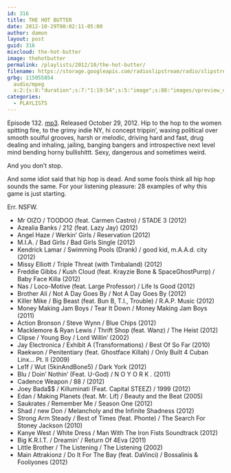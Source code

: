 ```yaml
---
id: 316
title: THE HOT BUTTER
date: 2012-10-29T00:02:11-05:00
author: damon
layout: post
guid: 316
mixcloud: the-hot-butter
image: thehotbutter
permalink: /playlists/2012/10/the-hot-butter/
filename: https://storage.googleapis.com/radioslipstream/radio/slipstream-132.mp3
grbg: 115055854
  audio/mpeg
  a:2:{s:8:"duration";s:7:"1:19:54";s:5:"image";s:88:"images/vpreview_center.png";}
categories:
  - PLAYLISTS
---
```


Episode 132. [mp3](https://storage.googleapis.com/radioslipstream/radio/slipstream-132.mp3). Released October 29, 2012.
Hip to the hop to the women spitting fire, to the grimy indie NY, hi concept trippin’, waxing political over smooth soulful grooves, harsh or melodic, driving hard and fast, drug dealing and inhaling, jailing, banging bangers and introspective next level mind bending horny bullishittt. Sexy, dangerous and sometimes weird.

And you don’t stop.

And some idiot said that hip hop is dead. And some fools think all hip hop sounds the same. For your listening pleasure: 28 examples of why this game is just starting.

Err. NSFW.

- Mr OIZO / TOODOO (feat. Carmen Castro) / STADE 3 (2012)
- Azealia Banks / 212 (feat. Lazy Jay) (2012)
- Angel Haze / Werkin’ Girls / Reservation (2012)
- M.I.A. / Bad Girls / Bad Girls Single (2012)
- Kendrick Lamar / Swimming Pools (Drank) / good kid, m.A.A.d. city (2012)
- Missy Elliott / Triple Threat (with Timbaland) (2012)
- Freddie Gibbs / Kush Cloud (feat. Krayzie Bone & SpaceGhostPurrp) / Baby Face Killa (2012)
- Nas / Loco-Motive (feat. Large Professor) / Life Is Good (2012)
- Brother Ali / Not A Day Goes By / Not A Day Goes By (2012)
- Killer Mike / Big Beast (feat. Bun B, T.I., Trouble) / R.A.P. Music (2012)
- Money Making Jam Boys / Tear It Down / Money Making Jam Boys (2011)
- Action Bronson / Steve Wynn / Blue Chips (2012)
- Macklemore & Ryan Lewis / Thrift Shop (feat. Wanz) / The Heist (2012)
- Clipse / Young Boy / Lord Willin’ (2002)
- Jay Electronica / Exhibit A (Transformations) / Best Of So Far (2010)
- Raekwon / Penitentiary (feat. Ghostface Killah) / Only Built 4 Cuban Linx… Pt. II (2009)
- Le1f / Wut (5kinAndBone5) / Dark York (2012)
- Blu / Doin’ Nothin’ (Feat. U-God) / N O Y O R K . (2011)
- Cadence Weapon / 88 / (2012)
- Joey Bada\$\$ / Killuminati (Feat. Capital STEEZ) / 1999 (2012)
- Edan / Making Planets (feat. Mr. Lif) / Beauty and the Beat (2005)
- Saukrates / Remember Me / Season One (2012)
- Shad / new Don / Melancholy and the Infinite Shadness (2012)
- Strong Arm Steady / Best of Times (feat. Phonte) / The Search For Stoney Jackson (2010)
- Kanye West / White Dress / Man With The Iron Fists Soundtrack (2012)
- Big K.R.I.T. / Dreamin’ / Return Of 4Eva (2011)
- Little Brother / The Listening / The Listening (2002)
- Main Attrakionz / Do It For The Bay (feat. DaVinci) / Bossalinis & Fooliyones (2012)
